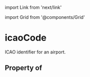 import Link from 'next/link'
  
import Grid from '@components/Grid'

# icaoCode

ICAO identifier for an airport.

## Property of



